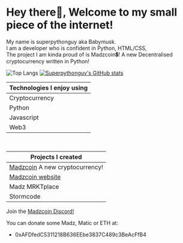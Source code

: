 # Hey there👋, Welcome to my small piece of the internet!

<p>My name is superpythonguy aka Babymusk.<br/>I am a developer who is confident in Python, HTML/CSS,<br/>The project I am kinda proud of is Madzcoin💲! A new Decentralised cryptocurrency written in Python!</p>

![Top Langs](https://github-readme-stats.vercel.app/api/top-langs/?username=superpythonguy&theme=tokyonight)
[![Superpythonguy's GitHub stats](https://github-readme-stats.vercel.app/api?username=superpythonguy)](https://github.com/anuraghazra/github-readme-stats)

| Technologies I enjoy using |
| ------------- | 
| Cryptocurrency|
| Python        |
| Javascript    |
| Web3          |

<br/>

| Projects I created |
| ------------------------ |
| [Madzcoin](https://github.com/MadzCoin) A new cryptocurrency! |
| [Madzcoin website](https://madzcoin.aj.do)
| Madz MRKTplace |
| Stormcode |

<bold>Join the [Madzcoin Discord!](https://discord.gg/hduq7yvuCD)</bold>

You can donate some Madz, Matic or ETH at:
* 0xAFDfedC5311218B636EEbe3837C489c3BeAcFfB4
